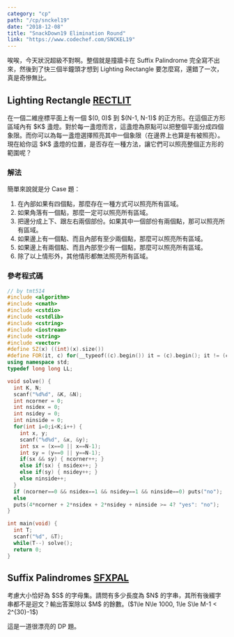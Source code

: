 ```yaml
---
category: "cp"
path: "/cp/snckel19"
date: "2018-12-08"
title: "SnackDown19 Elimination Round"
link: "https://www.codechef.com/SNCKEL19"
---
```


唉唉，今天狀況超級不對啊。整個就是撞牆卡在 Suffix Palindrome 完全寫不出來，然後到了快三個半鐘頭才想到 Lighting Rectangle 要怎麼寫，還錯了一次，真是奇慘無比。

## Lighting Rectangle [RECTLIT](https://www.codechef.com/SNCKEL19/problems/RECTLIT)

<theorem c="is-info">
在一個二維座標平面上有一個 $(0, 0)$ 到 $(N-1, N-1)$ 的正方形。在這個正方形區域內有 $K$ 盞燈。對於每一盞燈而言，這盞燈為原點可以把整個平面分成四個象限。而你可以為每一盞燈選擇照亮其中一個象限（在邊界上也算是有被照亮）。現在給你這 $K$ 盞燈的位置，是否存在一種方法，讓它們可以照亮整個正方形的範圍呢？
</theorem>

### 解法

簡單來說就是分 Case 題：

1. 在內部如果有四個點，那麼存在一種方式可以照亮所有區域。
2. 如果角落有一個點，那麼一定可以照亮所有區域。
3. 把邊分成上下、跟左右兩個部份。如果其中一個部份有兩個點，那可以照亮所有區域。
4. 如果邊上有一個點、而且內部有至少兩個點，那麼可以照亮所有區域。
5. 如果邊上有兩個點、而且內部至少有一個點，那麼可以照亮所有區域。
6. 除了以上情形外，其他情形都無法照亮所有區域。

<style>
#outer-rect {
     stroke-width: 4;
}
.blue.quadrant.region {
    fill: rgba(0,0,255,0.3);
}
.blue.quadrant.origin {
    fill: blue;
}
.blue.quadrant.boundary.start,
.blue.quadrant.boundary.end {
    stroke-width: 2;
    stroke: rgba(0,0,255,0.6);
}
.red.quadrant.region {
    fill: rgba(255, 0, 0, 0.3);
}
.red.quadrant.origin {
    fill: darkred;
}
.red.quadrant.boundary.start,
.red.quadrant.boundary.end {
    stroke-width: 2;
    stroke: rgba(200,0,0,0.6);
}
.yellow.quadrant.region {
    fill: rgba(255, 255, 0, 0.3);
}
.yellow.quadrant.origin {
    fill: gold;
}
.yellow.quadrant.boundary.start,
.yellow.quadrant.boundary.end {
    stroke-width: 2;
    stroke: rgba(233,233,0,0.6);
}
</style>

<mysvg width=300 height=200 viewbox="-10 -10 330 230">
<rect x=0 y=0 width=300 height=200 fill="none" stroke="black" id="outer-rect"></rect>
<display-inner
    quadrant
    dot-at-origin
    x=90 y=70 r=600
    angle-start="0" angle-end="90"
    boundary-at-start
    boundary-at-end
    c="blue"
    clip-href="#outer-rect"></display-inner>
<display-inner
    quadrant
    dot-at-origin
    x=160 y=120 r=600
    angle-start="270" angle-end="360"
    boundary-at-start
    boundary-at-end
    c="red"
    clip-href="#outer-rect"></display-inner>
<display-inner
    quadrant
    dot-at-origin
    x=185 y=90 r=600
    angle-start="180" angle-end="270"
    boundary-at-start
    boundary-at-end
    c="yellow"
    clip-href="#outer-rect"></display-inner>
</mysvg>

### 參考程式碼

```cpp
// by tmt514
#include <algorithm>
#include <cmath>
#include <cstdio>
#include <cstdlib>
#include <cstring>
#include <iostream>
#include <string>
#include <vector>
#define SZ(x) ((int)(x).size())
#define FOR(it, c) for(__typeof((c).begin()) it = (c).begin(); it != (c).end(); ++it)
using namespace std;
typedef long long LL;

void solve() {
  int K, N;
  scanf("%d%d", &K, &N);
  int ncorner = 0;
  int nsidex = 0;
  int nsidey = 0;
  int ninside = 0;
  for(int i=0;i<K;i++) {
    int x, y;
    scanf("%d%d", &x, &y);
    int sx = (x==0 || x==N-1);
    int sy = (y==0 || y==N-1);
    if(sx && sy) { ncorner++; }
    else if(sx) { nsidex++; }
    else if(sy) { nsidey++; }
    else ninside++;
  }
  if (ncorner==0 && nsidex==1 && nsidey==1 && ninside==0) puts("no");
  else
  puts(4*ncorner + 2*nsidex + 2*nsidey + ninside >= 4? "yes": "no");
}

int main(void) {
  int T;
  scanf("%d", &T);
  while(T--) solve();
  return 0;
}
```

## Suffix Palindromes [SFXPAL](https://www.codechef.com/SNCKEL19/problems/SFXPAL)

<theorem c="is-info">
考慮大小恰好為 $S$ 的字母集。請問有多少長度為 $N$ 的字串，其所有後綴字串都不是迴文？輸出答案除以 $M$ 的餘數。($1\le N\le 1000, 1\le S\le M-1 < 2^{30}-1$)
</theorem>

這是一道很漂亮的 DP 題。
